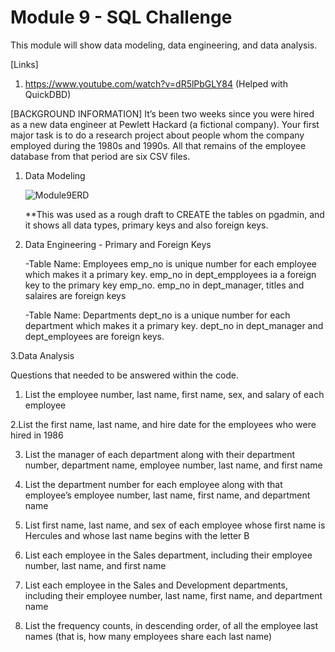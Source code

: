 # Module 9 - SQL Challenge
This module will show data modeling, data engineering, and data analysis.

[Links]
1. https://www.youtube.com/watch?v=dR5lPbGLY84 (Helped with QuickDBD)

[BACKGROUND INFORMATION]
It’s been two weeks since you were hired as a new data engineer at Pewlett Hackard (a fictional company). Your first major task is to do a research project about people whom the company employed during the 1980s and 1990s. All that remains of the employee database from that period are six CSV files.

1. Data Modeling
   
   ![Module9ERD](https://github.com/stephanieesamperio/module_9/assets/144180948/09c8e66e-d87b-464d-b2a3-12dd13d19a00)

   **This was used as a rough draft to CREATE the tables on pgadmin, and it shows all data types, primary keys and also foreign keys.

2. Data Engineering - Primary and Foreign Keys

   -Table Name: Employees
   emp_no is unique number for each employee which makes it a primary key.
   emp_no in dept_empployees ia a foreign key to the primary key emp_no.
   emp_no in dept_manager, titles and salaires are foreign keys

   -Table Name: Departments
   dept_no is a unique number for each department which makes it a primary key.
   dept_no in dept_manager and dept_employees are foreign keys.
      
     
3.Data Analysis

Questions that needed to be answered within the code.

1. List the employee number, last name, first name, sex, and salary of each employee

2.List the first name, last name, and hire date for the employees who were hired in 1986 

3. List the manager of each department along with their department number, department name, employee number, last name, and first name
   
4. List the department number for each employee along with that employee’s employee number, last name, first name, and department name
   
5. List first name, last name, and sex of each employee whose first name is Hercules and whose last name begins with the letter B
   
6. List each employee in the Sales department, including their employee number, last name, and first name

7. List each employee in the Sales and Development departments, including their employee number, last name, first name, and department name
   
8. List the frequency counts, in descending order, of all the employee last names (that is, how many employees share each last name) 

  
